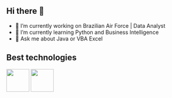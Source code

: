 ## Hi there 👋

- 🔭 I’m currently working on Brazilian Air Force | Data Analyst
- 🌱 I’m currently learning Python and Business Intelligence 
- 💬 Ask me about Java or VBA Excel

## Best technologies 
<div>
  <img src="https://cdn.jsdelivr.net/gh/devicons/devicon@latest/icons/java/java-original.svg" width="60"/>   
  <img src="https://cdn.jsdelivr.net/gh/devicons/devicon@latest/icons/python/python-original.svg" width="60"/
  <img src="https://cdn.jsdelivr.net/gh/devicons/devicon@latest/icons/nodejs/nodejs-original.svg" width="60"/>
</div>

